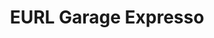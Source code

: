 ---
title: "EURL Garage Expresso"
url: /moissy-cramayel/eurl-garage-expresso/
shop: Autowerkstatt
---
